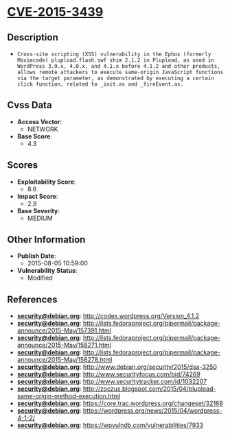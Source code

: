 
# [CVE-2015-3439](https://cve.mitre.org/cgi-bin/cvename.cgi?name=CVE-2015-3439)

## Description

- `Cross-site scripting (XSS) vulnerability in the Ephox (formerly Moxiecode) plupload.flash.swf shim 2.1.2 in Plupload, as used in WordPress 3.9.x, 4.0.x, and 4.1.x before 4.1.2 and other products, allows remote attackers to execute same-origin JavaScript functions via the target parameter, as demonstrated by executing a certain click function, related to _init.as and _fireEvent.as.`

## Cvss Data

- **Access Vector**:
  - NETWORK
- **Base Score**:
  - 4.3

## Scores

- **Exploitability Score**:
  - 8.6
- **Impact Score**:
  - 2.9
- **Base Severity**:
  - MEDIUM

## Other Information

- **Publish Date**:
  - 2015-08-05 10:59:00
- **Vulnerability Status**:
  - Modified

## References

- **security@debian.org**: http://codex.wordpress.org/Version_4.1.2
- **security@debian.org**: http://lists.fedoraproject.org/pipermail/package-announce/2015-May/157391.html
- **security@debian.org**: http://lists.fedoraproject.org/pipermail/package-announce/2015-May/158271.html
- **security@debian.org**: http://lists.fedoraproject.org/pipermail/package-announce/2015-May/158278.html
- **security@debian.org**: http://www.debian.org/security/2015/dsa-3250
- **security@debian.org**: http://www.securityfocus.com/bid/74269
- **security@debian.org**: http://www.securitytracker.com/id/1032207
- **security@debian.org**: http://zoczus.blogspot.com/2015/04/plupload-same-origin-method-execution.html
- **security@debian.org**: https://core.trac.wordpress.org/changeset/32168
- **security@debian.org**: https://wordpress.org/news/2015/04/wordpress-4-1-2/
- **security@debian.org**: https://wpvulndb.com/vulnerabilities/7933
